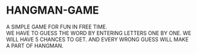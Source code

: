 # HANGMAN-GAME
A SIMPLE GAME FOR FUN IN FREE TIME.
<br>
WE HAVE TO GUESS THE WORD BY ENTERING LETTERS ONE BY ONE. WE WILL HAVE 5 CHANCES TO GET. AND EVERY WRONG GUESS WILL MAKE A PART OF HANGMAN.
